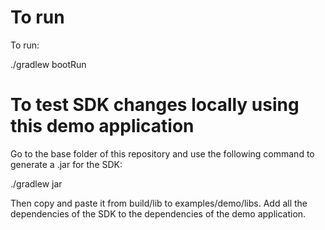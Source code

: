 # To run

To run:

./gradlew bootRun

# To test SDK changes locally using this demo application

Go to the base folder of this repository and use the following command to generate a .jar for the SDK:

./gradlew jar

Then copy and paste it from build/lib to examples/demo/libs. Add all the dependencies of the SDK to the dependencies of the demo application.
